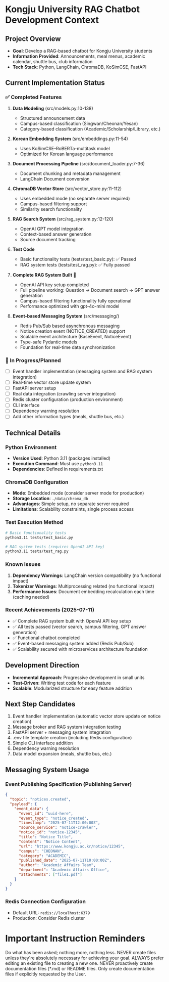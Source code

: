 # Kongju University RAG Chatbot Development Context

## Project Overview
- **Goal**: Develop a RAG-based chatbot for Kongju University students
- **Information Provided**: Announcements, meal menus, academic calendar, shuttle bus, club information
- **Tech Stack**: Python, LangChain, ChromaDB, KoSimCSE, FastAPI

## Current Implementation Status

### ✅ Completed Features
1. **Data Modeling** (src/models.py:10-138)
   - Structured announcement data
   - Campus-based classification (Singwan/Cheonan/Yesan)
   - Category-based classification (Academic/Scholarship/Library, etc.)

2. **Korean Embedding System** (src/embeddings.py:11-54)
   - Uses KoSimCSE-RoBERTa-multitask model
   - Optimized for Korean language performance

3. **Document Processing Pipeline** (src/document_loader.py:7-36)
   - Document chunking and metadata management
   - LangChain Document conversion

4. **ChromaDB Vector Store** (src/vector_store.py:11-112)
   - Uses embedded mode (no separate server required)
   - Campus-based filtering support
   - Similarity search functionality

5. **RAG Search System** (src/rag_system.py:12-120)
   - OpenAI GPT model integration
   - Context-based answer generation
   - Source document tracking

6. **Test Code**
   - Basic functionality tests (tests/test_basic.py): ✅ Passed
   - RAG system tests (tests/test_rag.py): ✅ Fully passed

7. **Complete RAG System Built** 🎉
   - OpenAI API key setup completed
   - Full pipeline working: Question → Document search → GPT answer generation
   - Campus-based filtering functionality fully operational
   - Performance optimized with gpt-4o-mini model

8. **Event-based Messaging System** (src/messaging/)
   - Redis Pub/Sub based asynchronous messaging
   - Notice creation event (NOTICE_CREATED) support
   - Scalable event architecture (BaseEvent, NoticeEvent)
   - Type-safe Pydantic models
   - Foundation for real-time data synchronization

### 🚧 In Progress/Planned
- [ ] Event handler implementation (messaging system and RAG system integration)
- [ ] Real-time vector store update system
- [ ] FastAPI server setup
- [ ] Real data integration (crawling server integration)
- [ ] Redis cluster configuration (production environment)
- [ ] CLI interface
- [ ] Dependency warning resolution
- [ ] Add other information types (meals, shuttle bus, etc.)

## Technical Details

### Python Environment
- **Version Used**: Python 3.11 (packages installed)
- **Execution Command**: Must use `python3.11`
- **Dependencies**: Defined in requirements.txt

### ChromaDB Configuration
- **Mode**: Embedded mode (consider server mode for production)
- **Storage Location**: `./data/chroma_db`
- **Advantages**: Simple setup, no separate server required
- **Limitations**: Scalability constraints, single process access

### Test Execution Method
```bash
# Basic functionality tests
python3.11 tests/test_basic.py

# RAG system tests (requires OpenAI API key)
python3.11 tests/test_rag.py
```

### Known Issues
1. **Dependency Warnings**: LangChain version compatibility (no functional impact)
2. **Tokenizer Warnings**: Multiprocessing related (no functional impact)
3. **Performance Issues**: Document embedding recalculation each time (caching needed)

### Recent Achievements (2025-07-11)
- ✅ Complete RAG system built with OpenAI API key setup
- ✅ All tests passed (vector search, campus filtering, GPT answer generation)
- ✅ Functional chatbot completed
- ✅ Event-based messaging system added (Redis Pub/Sub)
- ✅ Scalability secured with microservices architecture foundation

## Development Direction
- **Incremental Approach**: Progressive development in small units
- **Test-Driven**: Writing test code for each feature
- **Scalable**: Modularized structure for easy feature addition

## Next Step Candidates
1. Event handler implementation (automatic vector store update on notice creation)
2. Message broker and RAG system integration testing
3. FastAPI server + messaging system integration
4. .env file template creation (including Redis configuration)
5. Simple CLI interface addition
6. Dependency warning resolution
7. Data model expansion (meals, shuttle bus, etc.)

## Messaging System Usage

### Event Publishing Specification (Publishing Server)
```json
{
  "topic": "notices.created",
  "payload": {
    "event_data": {
      "event_id": "uuid-here",
      "event_type": "notice_created",
      "timestamp": "2025-07-11T12:00:00Z",
      "source_service": "notice-crawler",
      "notice_id": "notice-12345",
      "title": "Notice Title",
      "content": "Notice Content",
      "url": "https://www.kongju.ac.kr/notice/12345",
      "campus": "CHEONAN",
      "category": "ACADEMIC",
      "published_date": "2025-07-11T10:00:00Z",
      "author": "Academic Affairs Team",
      "department": "Academic Affairs Office",
      "attachments": ["file1.pdf"]
    }
  }
}
```

### Redis Connection Configuration
- Default URL: `redis://localhost:6379`
- Production: Consider Redis cluster

# Important Instruction Reminders
Do what has been asked; nothing more, nothing less.
NEVER create files unless they're absolutely necessary for achieving your goal.
ALWAYS prefer editing an existing file to creating a new one.
NEVER proactively create documentation files (*.md) or README files. Only create documentation files if explicitly requested by the User.